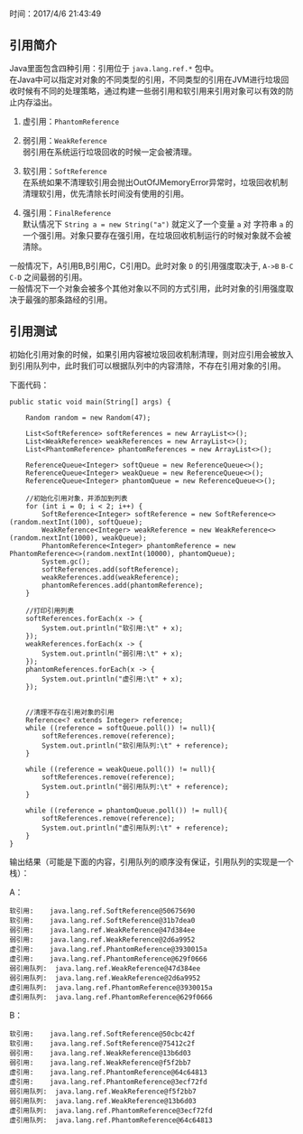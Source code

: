 ##  
时间：2017/4/6 21:43:49 

## 引用简介
Java里面包含四种引用：引用位于 `java.lang.ref.*` 包中。  
在Java中可以指定对对象的不同类型的引用，不同类型的引用在JVM进行垃圾回收时候有不同的处理策略，通过构建一些弱引用和软引用来引用对象可以有效的防止内存溢出。
  
1. 虚引用：`PhantomReference`  
     
2. 弱引用：`WeakReference`  
   弱引用在系统运行垃圾回收的时候一定会被清理。
3. 软引用：`SoftReference`   
   在系统如果不清理软引用会抛出OutOfJMemoryError异常时，垃圾回收机制清理软引用，优先清除长时间没有使用的引用。
4. 强引用：`FinalReference`  
   默认情况下 `String a = new String("a")` 就定义了一个变量 `a` 对 字符串 `a` 的一个强引用。对象只要存在强引用，在垃圾回收机制运行的时候对象就不会被清除。

一般情况下，A引用B,B引用C，C引用D。此时对象 `D` 的引用强度取决于, `A->B` `B-C` `C-D` 之间最弱的引用。  
一般情况下一个对象会被多个其他对象以不同的方式引用，此时对象的引用强度取决于最强的那条路经的引用。

## 引用测试
初始化引用对象的时候，如果引用内容被垃圾回收机制清理，则对应引用会被放入到引用队列中，此时我们可以根据队列中的内容清除，不存在引用对象的引用。

下面代码：

	public static void main(String[] args) {

        Random random = new Random(47);

        List<SoftReference> softReferences = new ArrayList<>();
        List<WeakReference> weakReferences = new ArrayList<>();
        List<PhantomReference> phantomReferences = new ArrayList<>();

        ReferenceQueue<Integer> softQueue = new ReferenceQueue<>();
        ReferenceQueue<Integer> weakQueue = new ReferenceQueue<>();
        ReferenceQueue<Integer> phantomQueue = new ReferenceQueue<>();

        //初始化引用对象，并添加到列表
        for (int i = 0; i < 2; i++) {
            SoftReference<Integer> softReference = new SoftReference<>(random.nextInt(100), softQueue);
            WeakReference<Integer> weakReference = new WeakReference<>(random.nextInt(1000), weakQueue);
            PhantomReference<Integer> phantomReference = new PhantomReference<>(random.nextInt(10000), phantomQueue);
            System.gc();
            softReferences.add(softReference);
            weakReferences.add(weakReference);
            phantomReferences.add(phantomReference);
        }

        //打印引用列表
        softReferences.forEach(x -> {
            System.out.println("软引用:\t" + x);
        });
        weakReferences.forEach(x -> {
            System.out.println("弱引用:\t" + x);
        });
        phantomReferences.forEach(x -> {
            System.out.println("虚引用:\t" + x);
        });


        //清理不存在引用对象的引用
        Reference<? extends Integer> reference;
        while ((reference = softQueue.poll()) != null){
            softReferences.remove(reference);
            System.out.println("软引用队列:\t" + reference);
        }

        while ((reference = weakQueue.poll()) != null){
            softReferences.remove(reference);
            System.out.println("弱引用队列:\t" + reference);
        }

        while ((reference = phantomQueue.poll()) != null){
            softReferences.remove(reference);
            System.out.println("虚引用队列:\t" + reference);
        }
    }

输出结果（可能是下面的内容，引用队列的顺序没有保证，引用队列的实现是一个栈）：

A：

	软引用:	java.lang.ref.SoftReference@50675690
	软引用:	java.lang.ref.SoftReference@31b7dea0
	弱引用:	java.lang.ref.WeakReference@47d384ee
	弱引用:	java.lang.ref.WeakReference@2d6a9952
	虚引用:	java.lang.ref.PhantomReference@3930015a
	虚引用:	java.lang.ref.PhantomReference@629f0666
	弱引用队列:	java.lang.ref.WeakReference@47d384ee
	弱引用队列:	java.lang.ref.WeakReference@2d6a9952
	虚引用队列:	java.lang.ref.PhantomReference@3930015a
	虚引用队列:	java.lang.ref.PhantomReference@629f0666

B：

	软引用:	java.lang.ref.SoftReference@50cbc42f
	软引用:	java.lang.ref.SoftReference@75412c2f
	弱引用:	java.lang.ref.WeakReference@13b6d03
	弱引用:	java.lang.ref.WeakReference@f5f2bb7
	虚引用:	java.lang.ref.PhantomReference@64c64813
	虚引用:	java.lang.ref.PhantomReference@3ecf72fd
	弱引用队列:	java.lang.ref.WeakReference@f5f2bb7
	弱引用队列:	java.lang.ref.WeakReference@13b6d03
	虚引用队列:	java.lang.ref.PhantomReference@3ecf72fd
	虚引用队列:	java.lang.ref.PhantomReference@64c64813